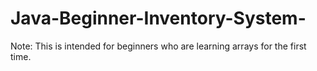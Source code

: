 # Java-Beginner-Inventory-System-
Note: This is intended for beginners who are learning arrays for the first time.
